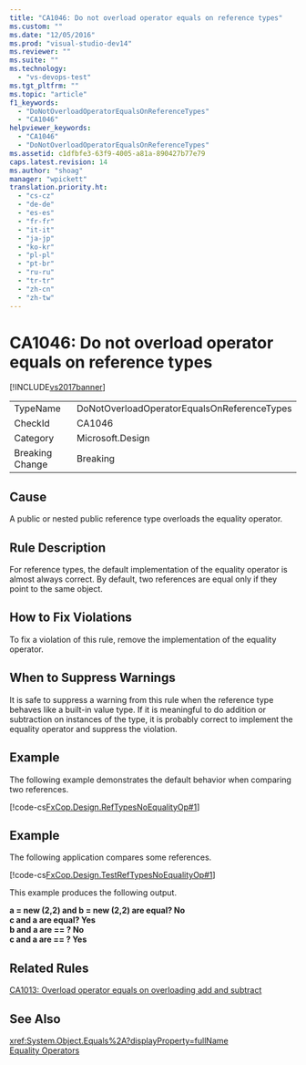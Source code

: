 ```yaml
---
title: "CA1046: Do not overload operator equals on reference types"
ms.custom: ""
ms.date: "12/05/2016"
ms.prod: "visual-studio-dev14"
ms.reviewer: ""
ms.suite: ""
ms.technology: 
  - "vs-devops-test"
ms.tgt_pltfrm: ""
ms.topic: "article"
f1_keywords: 
  - "DoNotOverloadOperatorEqualsOnReferenceTypes"
  - "CA1046"
helpviewer_keywords: 
  - "CA1046"
  - "DoNotOverloadOperatorEqualsOnReferenceTypes"
ms.assetid: c1dfbfe3-63f9-4005-a81a-890427b77e79
caps.latest.revision: 14
ms.author: "shoag"
manager: "wpickett"
translation.priority.ht: 
  - "cs-cz"
  - "de-de"
  - "es-es"
  - "fr-fr"
  - "it-it"
  - "ja-jp"
  - "ko-kr"
  - "pl-pl"
  - "pt-br"
  - "ru-ru"
  - "tr-tr"
  - "zh-cn"
  - "zh-tw"
---
```

# CA1046: Do not overload operator equals on reference types
[!INCLUDE[vs2017banner](../code-quality/includes/vs2017banner.md)]

|||  
|-|-|  
|TypeName|DoNotOverloadOperatorEqualsOnReferenceTypes|  
|CheckId|CA1046|  
|Category|Microsoft.Design|  
|Breaking Change|Breaking|  
  
## Cause  
 A public or nested public reference type overloads the equality operator.  
  
## Rule Description  
 For reference types, the default implementation of the equality operator is almost always correct. By default, two references are equal only if they point to the same object.  
  
## How to Fix Violations  
 To fix a violation of this rule, remove the implementation of the equality operator.  
  
## When to Suppress Warnings  
 It is safe to suppress a warning from this rule when the reference type behaves like a built-in value type. If it is meaningful to do addition or subtraction on instances of the type, it is probably correct to implement the equality operator and suppress the violation.  
  
## Example  
 The following example demonstrates the default behavior when comparing two references.  
  
 [!code-cs[FxCop.Design.RefTypesNoEqualityOp#1](../code-quality/codesnippet/CSharp/ca1046--do-not-overload-operator-equals-on-reference-types_1.cs)]  
  
## Example  
 The following application compares some references.  
  
 [!code-cs[FxCop.Design.TestRefTypesNoEqualityOp#1](../code-quality/codesnippet/CSharp/ca1046--do-not-overload-operator-equals-on-reference-types_2.cs)]  
  
 This example produces the following output.  
  
 **a = new (2,2) and b = new (2,2) are equal? No**  
**c and a are equal? Yes**  
**b and a are == ? No**  
**c and a are == ? Yes**   
## Related Rules  
 [CA1013: Overload operator equals on overloading add and subtract](../code-quality/ca1013--overload-operator-equals-on-overloading-add-and-subtract.md)  
  
## See Also  
 <xref:System.Object.Equals%2A?displayProperty=fullName>   
 [Equality Operators](../Topic/Equality%20Operators.md)